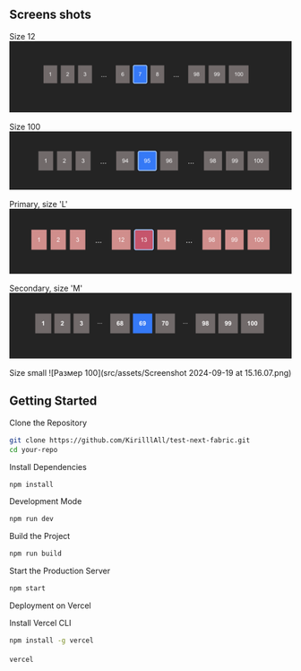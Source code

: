 ## Screens shots

Size 12
![Размер 12](src/assets/2.png)

Size 100
![Размер 100](src/assets/3.png)

Primary, size 'L'
![Вариант 1](src/assets/4.png)

Secondary, size 'M'
![Вариант 2](src/assets/5.png)

Size small
![Размер 100](src/assets/Screenshot 2024-09-19 at 15.16.07.png)

## Getting Started

Clone the Repository

```bash
git clone https://github.com/KirilllAll/test-next-fabric.git
cd your-repo
```

Install Dependencies

```bash
npm install
```

Development Mode

```bash
npm run dev
```

Build the Project

```bash
npm run build
```

Start the Production Server

```bash
npm start
```

Deployment on Vercel

Install Vercel CLI

```bash
npm install -g vercel

vercel
```